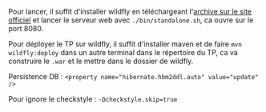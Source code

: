 Pour lancer, il suffit d'installer wildfly en téléchargeant l'[archive sur le site officiel](https://github.com/wildfly/wildfly/releases/download/31.0.1.Final/wildfly-31.0.1.Final.zip) et lancer le serveur web avec `./bin/standalone.sh`, ca ouvre sur le port 8080.

Pour déployer le TP sur wildfly, il suffit d'installer maven et de faire `mvn wildfly:deploy` dans un autre terminal dans le répertoire du TP, ca va construire le `.war` et le mettre dans le dossier de wildfly.

Persistence DB : `<property name="hibernate.hbm2ddl.auto" value="update" />`


Pour ignore le checkstyle : `-Dcheckstyle.skip=true`